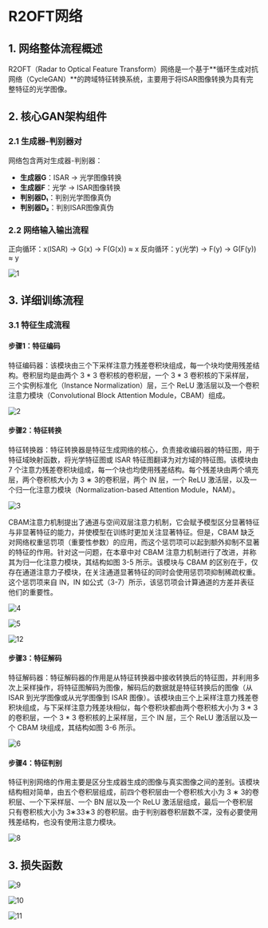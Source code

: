# R2OFT网络

## 1. 网络整体流程概述

R2OFT（Radar to Optical Feature Transform）网络是一个基于**循环生成对抗网络（CycleGAN）**的跨域特征转换系统，主要用于将ISAR图像转换为具有完整特征的光学图像。

## 2. 核心GAN架构组件

### 2.1 生成器-判别器对

网络包含两对生成器-判别器：

- **生成器G**：ISAR → 光学图像转换
- **生成器F**：光学 → ISAR图像转换
- **判别器D₁**：判别光学图像真伪
- **判别器D₂**：判别ISAR图像真伪

### 2.2 网络输入输出流程

正向循环：x(ISAR) → G(x) → F(G(x)) ≈ x
反向循环：y(光学) → F(y) → G(F(y)) ≈ y

![1](C:\Users\70269\Desktop\周报\2025\10.22\1.png)

## 3. 详细训练流程

### 3.1 特征生成流程

#### 步骤1：特征编码

特征编码器：该模块由三个下采样注意力残差卷积块组成，每一个块均使用残差结构。卷积层均是由两个 3 * 3 卷积核的卷积层，一个 3 * 3 卷积核的下采样层，三个实例标准化（Instance Normalization）层，三个 ReLU 激活层以及一个卷积注意力模块（Convolutional Block Attention Module，CBAM）组成。

![2](C:\Users\70269\Desktop\周报\2025\10.22\2.png)

#### 步骤2：特征转换

特征转换器：特征转换器是特征生成网络的核心，负责接收编码器的特征图，用于特征域映射函数，将光学特征图或 ISAR 特征图翻译为对方域的特征图。该模块由 7 个注意力残差卷积块组成，每一个块也均使用残差结构。每个残差块由两个填充层，两个卷积核大小为 3 ∗ 3的卷积层，两个 IN 层，一个 ReLU 激活层，以及一个归一化注意力模块（Normalization-based Attention Module，NAM）。

![3](C:\Users\70269\Desktop\周报\2025\10.22\3.png)

CBAM注意力机制提出了通道与空间双层注意力机制，它会赋予模型区分显著特征与非显著特征的能力，并使模型在训练时更加关注显著特征。但是，CBAM 缺乏对网络权重惩罚项（重要性参数）的应用，而这个惩罚项可以起到额外抑制不显著的特征的作用。针对这一问题，在本章中对 CBAM 注意力机制进行了改进，并称其为归一化注意力模块，其结构如图 3-5 所示。该模块与 CBAM 的区别在于，仅存在通道注意力子模块，在关注通道显著特征的同时会使用惩罚项抑制稀疏权重。这个惩罚项来自 IN，IN 如公式（3-7）所示，该惩罚项会计算通道的方差并表征他们的重要性。

![4](C:\Users\70269\Desktop\周报\2025\10.22\4.png)

![5](C:\Users\70269\Desktop\周报\2025\10.22\5.png)

![12](C:\Users\70269\Desktop\周报\2025\10.22\12.png)

#### 步骤3：特征解码

特征解码器：特征解码器的作用是从特征转换器中接收转换后的特征图，并利用多次上采样操作，将特征图解码为图像，解码后的数据就是特征转换后的图像（从 ISAR 到光学图像或从光学图像到 ISAR 图像）。该模块由三个上采样注意力残差卷积块组成，与下采样注意力残差块相似，每个卷积块都由两个卷积核大小为 3 * 3 的卷积层，一个 3 * 3 卷积核的上采样层，三个 IN 层，三个 ReLU 激活层以及一个 CBAM 块组成，其结构如图 3-6 所示。

![6](C:\Users\70269\Desktop\周报\2025\10.22\6.png)

#### 步骤4：特征判别

特征判别网络的作用主要是区分生成器生成的图像与真实图像之间的差别。该模块结构相对简单，由五个卷积层组成，前四个卷积层由一个卷积核大小为 3 ∗ 3的卷积层、一个下采样层、一个 BN 层以及一个 ReLU 激活层组成，最后一个卷积层只有卷积核大小为 3∗33∗3 的卷积层。由于判别器卷积层数不深，没有必要使用残差结构，也没有使用注意力模块。

![8](C:\Users\70269\Desktop\周报\2025\10.22\8.png)

## 3. 损失函数

![9](C:\Users\70269\Desktop\周报\2025\10.22\9.png)

![10](C:\Users\70269\Desktop\周报\2025\10.22\10.png)

![11](C:\Users\70269\Desktop\周报\2025\10.22\11.png)